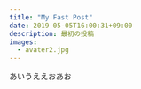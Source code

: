 ```yaml
---
title: "My Fast Post"
date: 2019-05-05T16:00:31+09:00
description: 最初の投稿
images: 
  - avater2.jpg
---
```

あいうええおあお

